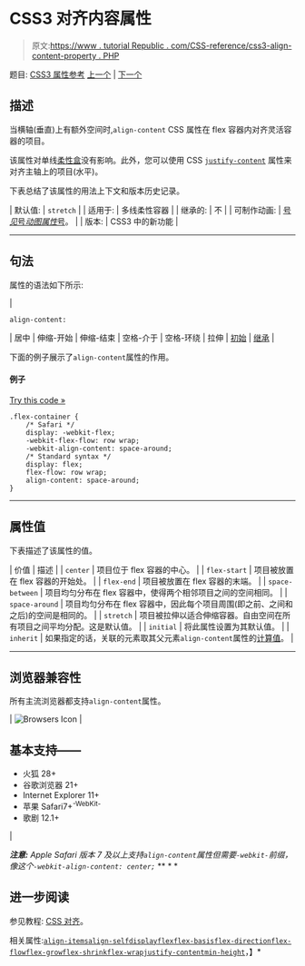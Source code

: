 # CSS3 对齐内容属性

> 原文:[https://www . tutorial Republic . com/CSS-reference/css3-align-content-property . PHP](https://www.tutorialrepublic.com/css-reference/css3-align-content-property.php)

题目: [CSS3 属性参考](css3-properties.php) [上一个](javascript:void(0); "Disabled") | [下一个](css3-align-items-property.php)

## 描述

当横轴(垂直)上有额外空间时,`align-content` CSS 属性在 flex 容器内对齐灵活容器的项目。

该属性对单线[柔性盒](../css-tutorial/css3-flexible-box-layouts.php)没有影响。此外，您可以使用 CSS [`justify-content`](css3-justify-content-property.php) 属性来对齐主轴上的项目(水平)。

下表总结了该属性的用法上下文和版本历史记录。

| 默认值: | `stretch` |
| 适用于: | 多线柔性容器 |
| 继承的: | 不 |
| 可制作动画: | [号*见*号*动图属性*号](css-animatable-properties.php)。 |
| 版本: | CSS3 中的新功能 |

* * *

## 句法

属性的语法如下所示:

| 

```
align-content: 
```

 | 居中 &#124; 伸缩-开始 &#124; 伸缩-结束 &#124; 空格-介于 &#124; 空格-环绕 &#124; 拉伸 &#124; [初始](../definitions.php#initial) &#124; [继承](../definitions.php#inherit) |

下面的例子展示了`align-content`属性的作用。

#### 例子

[Try this code »](../codelab.php?topic=css3&file=align-content-property "Try this code using online Editor")

```
.flex-container {
    /* Safari */
    display: -webkit-flex; 
    -webkit-flex-flow: row wrap;
    -webkit-align-content: space-around;
    /* Standard syntax */
    display: flex;
    flex-flow: row wrap;
    align-content: space-around;
}
```

* * *

## 属性值

下表描述了该属性的值。

| 价值 | 描述 |
| `center` | 项目位于 flex 容器的中心。 |
| `flex-start` | 项目被放置在 flex 容器的开始处。 |
| `flex-end` | 项目被放置在 flex 容器的末端。 |
| `space-between` | 项目均匀分布在 flex 容器中，使得两个相邻项目之间的空间相同。 |
| `space-around` | 项目均匀分布在 flex 容器中，因此每个项目周围(即之前、之间和之后)的空间是相同的。 |
| `stretch` | 项目被拉伸以适合伸缩容器。自由空间在所有项目之间平均分配。这是默认值。 |
| `initial` | 将此属性设置为其默认值。 |
| `inherit` | 如果指定的话，关联的元素取其父元素`align-content`属性的[计算值](../definitions.php#computed-value)。 |

* * *

## 浏览器兼容性

所有主流浏览器都支持`align-content`属性。

| ![Browsers Icon](../Images/e9331123c77668c1832e541c2fca1002.png) | 

## 基本支持——

*   火狐 28+
*   谷歌浏览器 21+
*   Internet Explorer 11+
*   苹果 Safari7+<sup class="badge">-WebKit-</sup>
*   歌剧 12.1+

 |

 ***注意:** Apple Safari 版本 7 及以上支持`align-content`属性但需要`-webkit-`前缀，像这个`-webkit-align-content: center;`*  ** * *

## 进一步阅读

参见教程: [CSS 对齐](../css-tutorial/css-alignment.php)。

相关属性:[`align-items`](css3-align-items-property.php)[`align-self`](css3-align-self-property.php)[`display`](css-display-property.php)[`flex`](css3-flex-property.php)[`flex-basis`](css3-flex-basis-property.php)[`flex-direction`](css3-flex-direction-property.php)[`flex-flow`](css3-flex-flow-property.php)[`flex-grow`](css3-flex-grow-property.php)[`flex-shrink`](css3-flex-shrink-property.php)[`flex-wrap`](css3-flex-wrap-property.php)[`justify-content`](css3-justify-content-property.php)[`min-height`](css-min-height-property.php)，】*
